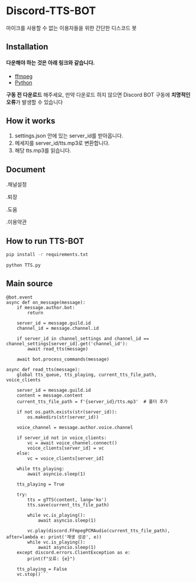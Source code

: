 # Discord-TTS-BOT

마이크를 사용할 수 없는 이용자들을 위한 간단한 디스코드 봇

##  Installation
#### 다운해야 하는 것은 아래 링크와 같습니다.
- [ffmpeg](https://github.com/BtbN/FFmpeg-Builds/releases/download/latest/ffmpeg-master-latest-win64-gpl.zip)
- [Python](https://www.python.org/downloads/release/python-3115/)

**구동 전 다운로드** 해주세요, 만약 다운로드 하지 않으면 Discord BOT 구동에 **치명적인 오류**가 발생할 수 있습니다

## How it works

1. settings.json 안에 있는 server_id를 받아옵니다.
2. 메세지를 server_id/tts.mp3로 변환합니다.
3. 해당 tts.mp3를 읽습니다.

## Document
.채널설정

.퇴장 

.도움

.이용약관

## How to run TTS-BOT

```bash
pip install -r requirements.txt
```

```bash
python TTS.py
```

## Main source

```
@bot.event
async def on_message(message):
    if message.author.bot:
        return

    server_id = message.guild.id
    channel_id = message.channel.id

    if server_id in channel_settings and channel_id == channel_settings[server_id].get('channel_id'):
        await read_tts(message)

    await bot.process_commands(message)

async def read_tts(message):
    global tts_queue, tts_playing, current_tts_file_path, voice_clients

    server_id = message.guild.id
    content = message.content
    current_tts_file_path = f'{server_id}/tts.mp3'  # 폴더 추가

    if not os.path.exists(str(server_id)):
        os.makedirs(str(server_id))

    voice_channel = message.author.voice.channel

    if server_id not in voice_clients:
        vc = await voice_channel.connect()
        voice_clients[server_id] = vc
    else:
        vc = voice_clients[server_id]

    while tts_playing:
        await asyncio.sleep(1)

    tts_playing = True
    
    try:
        tts = gTTS(content, lang='ko')
        tts.save(current_tts_file_path)

        while vc.is_playing():
            await asyncio.sleep(1)

        vc.play(discord.FFmpegPCMAudio(current_tts_file_path), after=lambda e: print('재생 성공', e))
        while vc.is_playing():
            await asyncio.sleep(1)
    except discord.errors.ClientException as e:
        print(f"오류: {e}")
    
    tts_playing = False
    vc.stop()```
